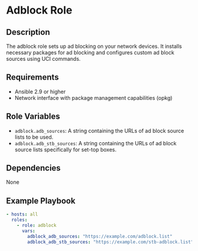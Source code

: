 # Adblock Role

## Description
The adblock role sets up ad blocking on your network devices. It installs necessary packages for ad blocking and configures custom ad block sources using UCI commands.

## Requirements
- Ansible 2.9 or higher
- Network interface with package management capabilities (opkg)

## Role Variables
- `adblock.adb_sources`: A string containing the URLs of ad block source lists to be used.
- `adblock.adb_stb_sources`: A string containing the URLs of ad block source lists specifically for set-top boxes.

## Dependencies
None

## Example Playbook
```yaml
- hosts: all
  roles:
    - role: adblock
      vars:
        adblock_adb_sources: "https://example.com/adblock.list"
        adblock_adb_stb_sources: "https://example.com/stb-adblock.list"
